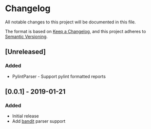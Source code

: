 # Changelog
All notable changes to this project will be documented in this file.

The format is based on [Keep a Changelog](https://keepachangelog.com/en/1.0.0/),
and this project adheres to [Semantic Versioning](https://semver.org/spec/v2.0.0.html).

## [Unreleased]
### Added 
- PylintParser - Support pylint formatted reports

## [0.0.1] - 2019-01-21
### Added
- Initial release
- Add [bandit](https://github.com/PyCQA/bandit) parser support
